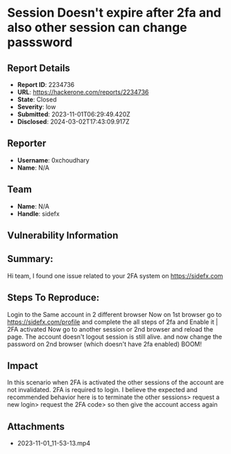# Session Doesn't expire after 2fa and also other session can change passsword 

## Report Details
- **Report ID**: 2234736
- **URL**: https://hackerone.com/reports/2234736
- **State**: Closed
- **Severity**: low
- **Submitted**: 2023-11-01T06:29:49.420Z
- **Disclosed**: 2024-03-02T17:43:09.917Z

## Reporter
- **Username**: 0xchoudhary
- **Name**: N/A

## Team
- **Name**: N/A
- **Handle**: sidefx

## Vulnerability Information
## Summary:
Hi team,
I found one issue related to your 2FA system on https://sidefx.com
## Steps To Reproduce:
Login to the Same account in 2 different browser
Now on 1st browser go to https://sidefx.com/profile and complete the all steps of 2fa and Enable it | 2FA activated
Now go to another session or 2nd browser and reload the page.
The account doesn't logout session is still alive.
and now change the password on 2nd browser (which doesn't have 2fa enabled) 
BOOM!

## Impact

In this scenario when 2FA is activated the other sessions of the account are not invalidated.
2FA is required to login. I believe the expected and recommended behavior here is to terminate the other sessions> request a new login> request the 2FA code> so then give the account access again

## Attachments
- 2023-11-01_11-53-13.mp4
